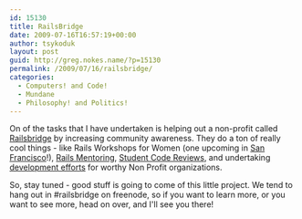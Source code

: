 ```yaml
---
id: 15130
title: RailsBridge
date: 2009-07-16T16:57:19+00:00
author: tsykoduk
layout: post
guid: http://greg.nokes.name/?p=15130
permalink: /2009/07/16/railsbridge/
categories:
  - Computers! and Code!
  - Mundane
  - Philosophy! and Politics!
---
```

On of the tasks that I have undertaken is helping out a non-profit called <a href="http://railsbridge.org">Railsbridge</a> by increasing community awareness. They do a ton of really cool things - like Rails Workshops for Women (one upcoming in <a href="http://www.sarahmei.com/blog/2009/07/06/julyaugust-ruby-workshop-registration-open/">San Francisco</a>!), <a href="http://railsmentors.org/">Rails Mentoring</a>, <a href="http://teachingkids.railsbridge.org/">Student Code Reviews</a>, and undertaking <a href="http://builders.railsbridge.org/">development efforts</a> for worthy Non Profit organizations.

So, stay tuned - good stuff is going to come of this little project. We tend to hang out in #railsbridge on freenode, so if you want to learn more, or you want to see more, head on over, and I'll see you there!